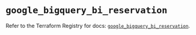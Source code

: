# `google_bigquery_bi_reservation`

Refer to the Terraform Registry for docs: [`google_bigquery_bi_reservation`](https://registry.terraform.io/providers/hashicorp/google/5.29.0/docs/resources/bigquery_bi_reservation).
